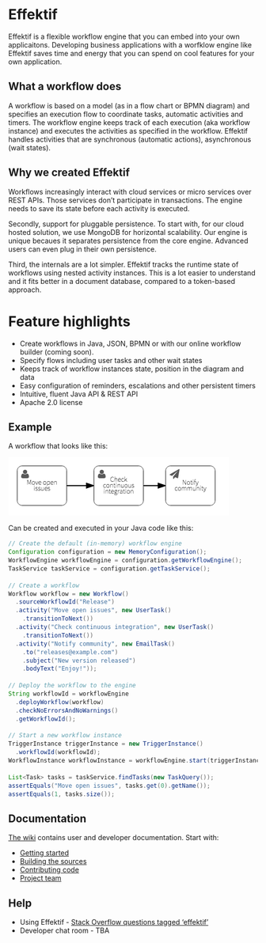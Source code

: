 # Effektif

Effektif is a flexible workflow engine that you can embed into your own applicaitons.
Developing business applications with a worfklow engine like Effektif
saves time and energy that you can spend on cool features for your own application.

## What a workflow does

A workflow is based on a model (as in a flow chart or BPMN diagram)
and specifies an execution flow to coordinate tasks, automatic activities and timers.
The workflow engine keeps track of each execution (aka workflow instance)
and executes the activities as specified in the workflow.
Effektif handles activities that are synchronous (automatic actions), asynchronous (wait states).

## Why we created Effektif

Workflows increasingly interact with cloud services or micro services
over REST APIs. Those services don’t participate in transactions. The engine
needs to save its state before each activity is executed.

Secondly, support for pluggable persistence.
To start with, for our cloud hosted solution, we use MongoDB for horizontal scalability.
Our engine is unique becaues it separates persistence from the core engine.
Advanced users can even plug in their own persistence.

Third, the internals are a lot simpler.
Effektif tracks the runtime state of workflows using nested activity instances.
This is a lot easier to understand and it fits better in a document database,
compared to a token-based approach.

# Feature highlights

* Create workflows in Java, JSON, BPMN or with our online workflow builder (coming soon).
* Specify flows including user tasks and other wait states 
* Keeps track of workflow instances state, position in the diagram and data
* Easy configuration of reminders, escalations and other persistent timers 
* Intuitive, fluent Java API & REST API
* Apache 2.0 license

## Example

A workflow that looks like this:

![Example diagram](files/README-diagram.png?raw=true "Workflow diagram")

Can be created and executed in your Java code like this:

```java
// Create the default (in-memory) workflow engine
Configuration configuration = new MemoryConfiguration();
WorkflowEngine workflowEngine = configuration.getWorkflowEngine();
TaskService taskService = configuration.getTaskService();

// Create a workflow
Workflow workflow = new Workflow()
  .sourceWorkflowId("Release")
  .activity("Move open issues", new UserTask()
    .transitionToNext())
  .activity("Check continuous integration", new UserTask()
    .transitionToNext())
  .activity("Notify community", new EmailTask()
    .to("releases@example.com")
    .subject("New version released")
    .bodyText("Enjoy!"));

// Deploy the workflow to the engine
String workflowId = workflowEngine
  .deployWorkflow(workflow)
  .checkNoErrorsAndNoWarnings()
  .getWorkflowId();

// Start a new workflow instance
TriggerInstance triggerInstance = new TriggerInstance()
  .workflowId(workflowId);
WorkflowInstance workflowInstance = workflowEngine.start(triggerInstance);

List<Task> tasks = taskService.findTasks(new TaskQuery());
assertEquals("Move open issues", tasks.get(0).getName());
assertEquals(1, tasks.size());
```

## Documentation

[The wiki](https://github.com/effektif/effektif/wiki) contains user and developer documentation. Start with:

* [Getting started](https://github.com/effektif/effektif-oss/wiki/Getting-started)
* [Building the sources](https://github.com/effektif/effektif-oss/wiki/Building-the-sources)
* [Contributing code](https://github.com/effektif/effektif-oss/wiki/Contributing)
* [Project team](https://github.com/effektif/effektif-oss/wiki/Team)

## Help

* Using Effektif - [Stack Overflow questions tagged ‘effektif’](http://stackoverflow.com/questions/tagged/effektif)
* Developer chat room - TBA
